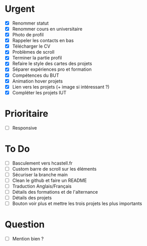 # Urgent
- [x] Renommer statut
- [x] Renommer cours en universitaire
- [x] Photo de profil
- [x] Rappeler les contacts en bas
- [x] Télécharger le CV
- [x] Problèmes de scroll
- [x] Terminer la partie profil
- [x] Refaire le style des cartes des projets
- [x] Séparer expériences pro et formation
- [x] Compétences du BUT
- [x] Animation hover projets
- [x] Lien vers les projets (+ image si intéressant ?)
- [x] Compléter les projets IUT

# Prioritaire
- [ ] Responsive 

# To Do
- [ ] Basculement vers hcastell.fr
- [ ] Custom barre de scroll sur les éléments
- [ ] Sécuriser la branche main
- [ ] Clean le github et faire un README 
- [ ] Traduction Anglais/Français
- [ ] Détails des formations et de l'alternance
- [ ] Détails des projets
- [ ] Bouton voir plus et mettre les trois projets les plus importants

# Question
- [ ] Mention bien ?
